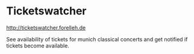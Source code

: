 # Ticketswatcher

http://ticketswatcher.forelleh.de

See availability of tickets for munich classical concerts and get notified if tickets become available.